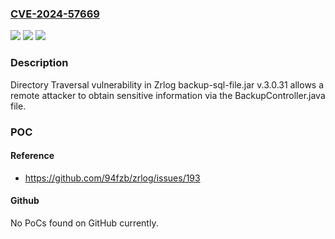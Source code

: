 ### [CVE-2024-57669](https://cve.mitre.org/cgi-bin/cvename.cgi?name=CVE-2024-57669)
![](https://img.shields.io/static/v1?label=Product&message=n%2Fa&color=blue)
![](https://img.shields.io/static/v1?label=Version&message=n%2Fa&color=blue)
![](https://img.shields.io/static/v1?label=Vulnerability&message=n%2Fa&color=brighgreen)

### Description

Directory Traversal vulnerability in Zrlog backup-sql-file.jar v.3.0.31 allows a remote attacker to obtain sensitive information via the BackupController.java file.

### POC

#### Reference
- https://github.com/94fzb/zrlog/issues/193

#### Github
No PoCs found on GitHub currently.

